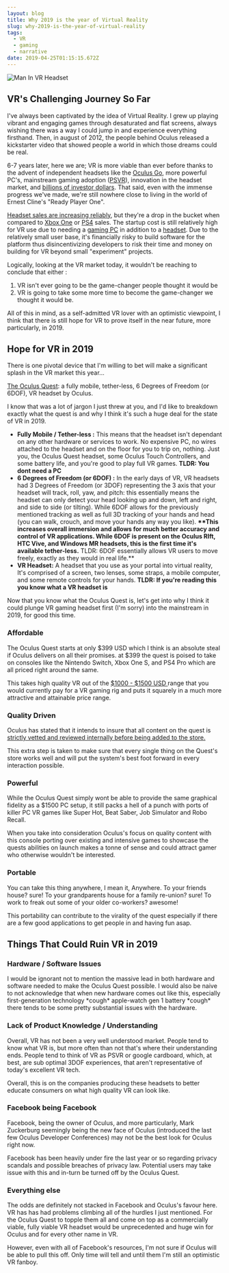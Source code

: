 ```yaml
---
layout: blog
title: Why 2019 is the year of Virtual Reality
slug: why-2019-is-the-year-of-virtual-reality
tags:
  - VR
  - gaming
  - narrative
date: 2019-04-25T01:15:15.672Z
---
```

![Man In VR Headset](/images/uploads/oculus-rift-pic.jpg "VR Picture by Lux Interaction on Unsplash")

## VR's Challenging Journey So Far

I've always been captivated by the idea of Virtual Reality. I grew up playing vibrant and engaging games through desaturated and flat screens, always wishing there was a way I could jump in and experience everything firsthand. Then, in august of 2012, the people behind Oculus released a kickstarter video that showed people a world in which those dreams could be real. 

6-7 years later, here we are; VR is more viable than ever before thanks to the advent of independent headsets like the [Oculus Go](https://www.oculus.com/go/?locale=en_US), more powerful PC's, mainstream gaming adoption ([PSVR](https://www.playstation.com/en-ca/explore/playstation-vr/?emcid=pa-co-108223&utm_medium=Paid_Search&utm_campaign=&utm_source=&utm_term=pa-co-108223&utm_content=&gclid=CJ76zcS36uECFTG0ZQodnekIFQ)), innovation in the headset market, and [billions of investor dollars](https://www.forbes.com/sites/briansolomon/2014/03/25/facebook-buys-oculus-virtual-reality-gaming-startup-for-2-billion/#4d711e0a2498). That said, even with the immense progress we've made, we're still nowhere close to living in the world of Ernest Cline's "Ready Player One". 

[Headset sales are increasing reliably](https://www.statista.com/statistics/671403/global-virtual-reality-device-shipments-by-vendor/), but they're a drop in the bucket when compared to  [Xbox One](https://www.tweaktown.com/news/64602/xbox-one-sales-hit-41-million/index.html) or [PS4](https://www.statista.com/statistics/651576/global-ps4-console-unit-sales/) sales. The startup cost is still relatively high for VR use due to needing a [gaming PC](https://techguided.com/vr-ready-pc-builds/) in addition to a [headset](https://www.pcmag.com/article/342537/the-best-virtual-reality-vr-headsets). Due to the relatively small user base, it's financially risky to build software for the platform thus disincentivizing developers to risk their time and money on building for VR beyond small "experiment" projects.

Logically, looking at the VR market today, it wouldn't be reaching to conclude that either :

1. VR isn't ever going to be the game-changer people thought it would be
2. VR is going to take some more time to become the game-changer we thought it would be. 

All of this in mind, as a self-admitted VR lover with an optimistic viewpoint,  I think that there is still hope for VR to prove itself in the near future, more particularly, in 2019. 

## Hope for VR in 2019

There is one pivotal device that I'm willing to bet will make a significant splash in the VR market this year...

[The Oculus Quest](https://www.oculus.com/quest/?locale=en_US): a fully mobile, tether-less, 6 Degrees of Freedom (or 6DOF), VR headset by Oculus. 

I know that was a lot of jargon I just threw at you, and I'd like to breakdown exactly what the quest is and why I think it's such a huge deal for the state of VR in 2019. 

* **Fully Mobile / Tether-less :** This means that the headset isn't dependant on any other hardware or services to work. No expensive PC, no wires attached to the headset and on the floor for you to trip on, nothing. Just you, the Oculus Quest headset, some Oculus Touch Controllers, and some battery life, and you're good to play full VR games. **TLDR: You dont need a PC**
* **6 Degrees of Freedom (or 6DOF) :** In the early days of VR, VR headsets had 3 Degrees of Freedom (or 3DOF) representing the 3 axis that your headset will track, roll, yaw, and pitch: this essentially means the headset can only detect your head looking up and down, left and right, and side to side (or tilting). While 6DOF allows for the previously mentioned tracking as well as full 3D tracking of your hands and head (you can walk, crouch, and move your hands any way you like).  **\*\*This increases overall immersion and allows for much better accuracy and control of VR applications. While 6DOF is present on the Oculus RIft, HTC Vive, and Windows MR headsets, this is the first time it's available tether-less.**  TLDR: 6DOF essentially allows VR users to move freely, exactly as they would in real life.\*\*
* **VR Headset:** A headset that you use as your portal into virtual reality, It's comprised of a screen, two lenses, some straps, a mobile computer, and some remote controls for your hands. **TLDR: If you're reading this you know what a VR headset is**

Now that you know what the Oculus Quest is, let's get into why I think it could plunge VR gaming headset first (I'm sorry) into the mainstream in 2019, for good this time. 

### Affordable

The Oculus Quest starts at only $399 USD which I think is an absolute steal if Oculus delivers on all their promises. at $399 the quest is poised to take on consoles like the Nintendo Switch, Xbox One S, and PS4 Pro which are all priced right around the same.  

This takes high quality VR out of the [$1000 - $1500 USD ](https://www.pcmag.com/roundup/341963/the-best-computers-for-the-oculus-rift-vr-headset)range that you would currently pay for a VR gaming rig and puts it squarely in a much more attractive and attainable price range. 

### Quality Driven

Oculus has stated that it intends to insure that all content on the quest is [strictly vetted and reviewed internally before being added to the store.](https://uploadvr.com/quest-curation-rubin/) 

This extra step is taken to make sure that every single thing on the Quest's store works well and will put the system's best foot forward in every interaction possible. 

### Powerful

While the Oculus Quest simply wont be able to provide the same graphical fidelity as a $1500 PC setup, it still packs a hell of a punch with ports of killer PC VR games like Super Hot, Beat Saber, Job Simulator and Robo Recall. 

When you take into consideration Oculus's focus on quality content with this console porting over existing and intensive games to showcase the quests abilities on launch makes a tonne of sense and could attract gamer who otherwise wouldn't be interested. 

### Portable

You can take this thing anywhere, I mean it, Anywhere. To your friends house? sure! To your grandparents house for a family re-union? sure! To work to freak out some of your older co-workers? awesome!

This portability can contribute to the virality of the quest especially if there are a few good applications to get people in and having fun asap. 

## Things That Could Ruin VR in 2019

### Hardware / Software Issues

I would be ignorant not to mention the massive lead in both hardware and software needed to make the Oculus Quest possible. I would also be naive to not acknowledge that when new hardware comes out like this, especially first-generation technology \*cough\* apple-watch gen 1 battery \*cough\* there tends to be some pretty substantial issues with the hardware. 

### Lack of Product Knowledge / Understanding

Overall, VR has not been a very well understood market. People tend to know what VR is, but more often than not that's where their understanding ends. People tend to think of VR as PSVR or google cardboard, which, at best, are sub optimal 3DOF experiences, that aren't representative of today's excellent VR tech. 

Overall, this is on the companies producing these headsets to better educate consumers on what high quality VR can look like. 

### Facebook being Facebook

Facebook, being the owner of Oculus, and more particularly, Mark Zuckerburg seemingly being the new face of Oculus (introduced the last few Oculus Developer Conferences) may not be the best look for Oculus right now. 

Facebook has been heavily under fire the last year or so regarding privacy scandals and possible breaches of privacy law. Potential users may take issue with this and in-turn be turned off by the Oculus Quest. 

### Everything else

The odds are definitely not stacked in Facebook and Oculus's favour here. VR has has had problems climbing all of the hurdles I just mentioned. For the Oculus Quest to topple them all and come on top as a commercially viable, fully viable VR headset would be unprecedented and huge win for Oculus and for every other name in VR. 

However, even with all of Facebook's resources, I'm not sure if Oculus will be able to pull this off. Only time will tell and until them I'm still an optimistic VR fanboy.
